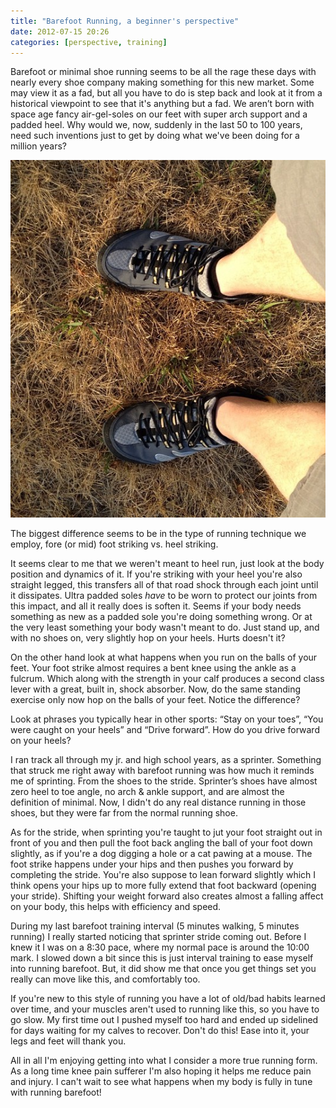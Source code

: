 ```yaml
---
title: "Barefoot Running, a beginner's perspective"
date: 2012-07-15 20:26
categories: [perspective, training]
---
```


Barefoot or minimal shoe running seems to be all the rage these days with nearly every shoe company making something for this new market. Some may view it as a fad, but all you have to do is step back and look at it from a historical viewpoint to see that it's anything but a fad. We aren’t born with space age fancy air-gel-soles on our feet with super arch support and a padded heel. Why would we, now, suddenly in the last 50 to 100 years, need such inventions just to get by doing what we've been doing for a million years?

![](/assets/images/Merrell-TrailGlove-barefoot-540x612.jpg)

The biggest difference seems to be in the type of running technique we employ, fore (or mid) foot striking vs. heel striking.

It seems clear to me that we weren't meant to heel run, just look at the body position and dynamics of it. If you're striking with your heel you're also straight legged, this transfers all of that road shock through each joint until it dissipates. Ultra padded soles _have_ to be worn to protect our joints from this impact, and all it really does is soften it. Seems if your body needs something as new as a padded sole you're doing something wrong. Or at the very least something your body wasn't meant to do. Just stand up, and with no shoes on, very slightly hop on your heels. Hurts doesn't it?

On the other hand look at what happens when you run on the balls of your feet. Your foot strike almost requires a bent knee using the ankle as a fulcrum. Which along with the strength in your calf produces a second class lever with a great, built in, shock absorber. Now, do the same standing exercise only now hop on the balls of your feet. Notice the difference?

Look at phrases you typically hear in other sports: “Stay on your toes”, “You were caught on your heels” and “Drive forward”. How do you drive forward on your heels?

I ran track all through my jr. and high school years, as a sprinter. Something that struck me right away with barefoot running was how much it reminds me of sprinting. From the shoes to the stride. Sprinter’s shoes have almost zero heel to toe angle, no arch &amp; ankle support, and are almost the definition of minimal. Now, I didn't do any real distance running in those shoes, but they were far from the normal running shoe.

As for the stride, when sprinting you're taught to jut your foot straight out in front of you and then pull the foot back angling the ball of your foot down slightly, as if you're a dog digging a hole or a cat pawing at a mouse. The foot strike happens under your hips and then pushes you forward by completing the stride. You're also suppose to lean forward slightly which I think opens your hips up to more fully extend that foot backward (opening your stride). Shifting your weight forward also creates almost a falling affect on your body, this helps with efficiency and speed.

During my last barefoot training interval (5 minutes walking, 5 minutes running) I really started noticing that sprinter stride coming out. Before I knew it I was on a 8:30 pace, where my normal pace is around the 10:00 mark. I slowed down a bit since this is just interval training to ease myself into running barefoot. But, it did show me that once you get things set you really can move like this, and comfortably too.

If you're new to this style of running you have a lot of old/bad habits learned over time, and your muscles aren't used to running like this, so you have to go slow. My first time out I pushed myself too hard and ended up sidelined for days waiting for my calves to recover. Don't do this! Ease into it, your legs and feet will thank you.

All in all I'm enjoying getting into what I consider a more true running form. As a long time knee pain sufferer I'm also hoping it helps me reduce pain and injury. I can't wait to see what happens when my body is fully in tune with running barefoot!
